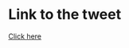 # Link to the tweet

[Click here](https://twitter.com/roc_tanweer/status/1516690601852698627?s=20&t=b40yekM3A4o5jwvkE9y40g)